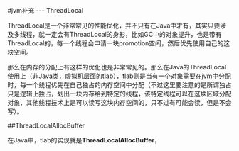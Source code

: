 #jvm补充 --- ThreadLocal

ThreadLocal是一个非常常见的性能优化，并不只有在Java中才有，其实只要涉及多线程，就一定会有ThreadLocal的身影，比如GC中的对象提升，也是带有ThreadLocal的，每一个线程会申请一块promotion空间，然后优先使用自己的这块空间。

那么在内存的分配上有这样的优化也是非常常见的。那么在Java的ThreadLocal使用上（非Java类，虚拟机层面的tlab），tlab则是当有一个对象需要在jvm中分配时，每一个线程优先在自己独占的内存空间中分配（不过这里要注意的是所谓独占只是逻辑上独占，划出一块内存给到特定的线程，该特定线程可以在这块区域分配对象，其他线程技术上是可以读写这块内存空间的，只不过有可能会读，但是不会写）。

##ThreadLocalAllocBuffer

在Java中，tlab的实现就是**ThreadLocalAllocBuffer**，

```c++

```


